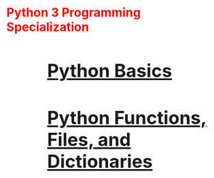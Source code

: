 <!DOCTYPE html>
<html lang="en" dir="ltr">
  <head>
    <meta charset="utf-8">
  </head>
  <body>
  <h1 style="color:red">Python 3 Programming Specialization<h1>
  <ol>
    <ul>
    <h2><a href="#">Python Basics</a><br></h2>
      <h2><a href="#">Python Functions, Files, and Dictionaries</a><br></h2>
    </ul>
  </ol>

  </body>
</html>
